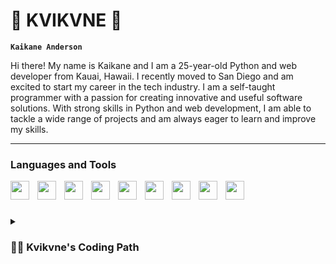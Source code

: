 # 🌊 KVIKVNE 🌊

**`Kaikane Anderson`**

Hi there! My name is Kaikane and I am a 25-year-old Python and web developer from Kauai, Hawaii. I recently moved to San Diego and am excited to start my career in the tech industry. I am a self-taught programmer with a passion for creating innovative and useful software solutions. With strong skills in Python and web development, I am able to tackle a wide range of projects and am always eager to learn and improve my skills.

---
### Languages and Tools
<img align="left" width="30px" style="padding-right:10px;" src="https://cdn.jsdelivr.net/gh/devicons/devicon/icons/python/python-original.svg"/>
<img align="left" width="30px" style="padding-right:10px;" src="https://cdn.jsdelivr.net/gh/devicons/devicon/icons/javascript/javascript-original.svg"/>
<img align="left" width="30px" style="padding-right:10px;" src="https://cdn.jsdelivr.net/gh/devicons/devicon/icons/react/react-original.svg"/>
<img align="left" width="30px" style="padding-right:10px;" src="https://cdn.jsdelivr.net/gh/devicons/devicon/icons/django/django-plain-wordmark.svg"/>
<img align="left" width="30px" style="padding-right:10px;" src="https://cdn.jsdelivr.net/gh/devicons/devicon/icons/sqlite/sqlite-original.svg"/>
<img align="left" width="30px" style="padding-right:10px;" src="https://cdn.jsdelivr.net/gh/devicons/devicon/icons/pandas/pandas-original-wordmark.svg"/>
<img align="left" width="30px" style="padding-right:10px;" src="https://cdn.jsdelivr.net/gh/devicons/devicon/icons/html5/html5-original.svg"/>
<img align="left" width="30px" style="padding-right:10px;" src="https://cdn.jsdelivr.net/gh/devicons/devicon/icons/css3/css3-original.svg"/>
<img align="left" width="30px" style="padding-right:10px;" src="https://cdn.jsdelivr.net/gh/devicons/devicon/icons/photoshop/photoshop-plain.svg"/>

<br />

#

<details>
  <summary><h3>👨‍💻 Kvikvne's Coding Path</h3></summary>
    I have been interested in coding since middle school and continued to explore it throughout high school. After graduating, I took some time off to work and save money before deciding on a career path. I eventually decided to pursue a trade and spent a few years working as a painter and landscaper. However, I found these jobs unfulfilling and decided to move from my home in Kauai, Hawaii to San Diego to discover new opportunities. This is when I rediscovered my passion for technology and coding, and spent the first year re-learning and getting back into web development and coding with Python. Now, I am starting out as a freelance developer with a few projects under my belt. My goal is to eventually secure a full-time junior developer position.
